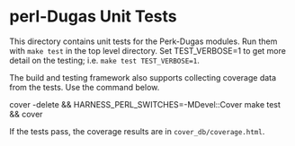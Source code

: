perl-Dugas Unit Tests
=====================

This directory contains unit tests for the Perk-Dugas modules.  Run them with
`make test` in the top level directory.  Set TEST_VERBOSE=1 to get more detail
on the testing; i.e. `make test TEST_VERBOSE=1`.

The build and testing framework also supports collecting coverage data from 
the tests.  Use the command below.

  cover -delete && HARNESS_PERL_SWITCHES=-MDevel::Cover make test && cover

If the tests pass, the coverage results are in `cover_db/coverage.html`.
